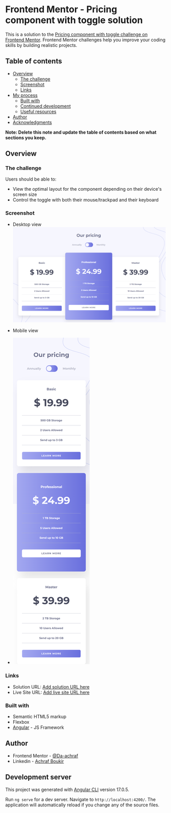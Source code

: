 # Frontend Mentor - Pricing component with toggle solution

This is a solution to the [Pricing component with toggle challenge on Frontend Mentor](https://www.frontendmentor.io/challenges/pricing-component-with-toggle-8vPwRMIC). Frontend Mentor challenges help you improve your coding skills by building realistic projects.

## Table of contents

- [Overview](#overview)
  - [The challenge](#the-challenge)
  - [Screenshot](#screenshot)
  - [Links](#links)
- [My process](#my-process)
  - [Built with](#built-with)
  - [Continued development](#continued-development)
  - [Useful resources](#useful-resources)
- [Author](#author)
- [Acknowledgments](#acknowledgments)

**Note: Delete this note and update the table of contents based on what sections you keep.**

## Overview

### The challenge

Users should be able to:

- View the optimal layout for the component depending on their device's screen size
- Control the toggle with both their mouse/trackpad and their keyboard

### Screenshot
- Desktop view
![](./screens/desktop.png)



- Mobile view
- ![](./screens/mobile.png)

### Links

- Solution URL: [Add solution URL here](https://your-solution-url.com)
- Live Site URL: [Add live site URL here](https://your-live-site-url.com)


### Built with

- Semantic HTML5 markup
- Flexbox
- [Angular](https://angular.dev/) - JS Framework

## Author

- Frontend Mentor - [@Da-achraf](https://www.frontendmentor.io/profile/Da-achraf)
- Linkedin - [Achraf Boukir](https://www.linkedin.com/in/achraf-boukir-b628a4189)



## Development server
This project was generated with [Angular CLI](https://github.com/angular/angular-cli) version 17.0.5.

Run `ng serve` for a dev server. Navigate to `http://localhost:4200/`. The application will automatically reload if you change any of the source files.

